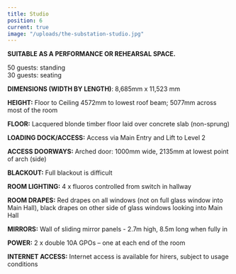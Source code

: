 ```yaml
---
title: Studio
position: 6
current: true
image: "/uploads/the-substation-studio.jpg"
---
```


**SUITABLE AS A PERFORMANCE OR REHEARSAL SPACE.**

50 guests: standing<br>
30 guests: seating

**DIMENSIONS (WIDTH BY LENGTH)**: 8,685mm x 11,523 mm

**HEIGHT:** Floor to Ceiling 4572mm to lowest roof beam; 5077mm across most of the room

**FLOOR:** Lacquered blonde timber floor laid over concrete slab (non-sprung)

**LOADING DOCK/ACCESS:** Access via Main Entry and Lift to Level 2

**ACCESS DOORWAYS:** Arched door: 1000mm wide, 2135mm at lowest point of arch (side)

**BLACKOUT:** Full blackout is difficult

**ROOM LIGHTING:** 4 x fluoros controlled from switch in hallway

**ROOM DRAPES:** Red drapes on all windows (not on full glass window into Main Hall), black drapes on other side of glass windows looking into Main Hall

**MIRRORS:** Wall of sliding mirror panels - 2.7m high, 8.5m long when fully in

**POWER:** 2 x double 10A GPOs – one at each end of the room

**INTERNET ACCESS:** Internet access is available for hirers, subject to usage conditions
